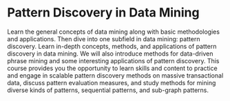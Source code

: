 # Pattern Discovery in Data Mining

Learn the general concepts of data mining along with basic methodologies and applications. Then dive into one subfield in data mining: pattern discovery. Learn in-depth concepts, methods, and applications of pattern discovery in data mining. We will also introduce methods for data-driven phrase mining and some interesting applications of pattern discovery. This course provides you the opportunity to learn skills and content to practice and engage in scalable pattern discovery methods on massive transactional data, discuss pattern evaluation measures, and study methods for mining diverse kinds of patterns, sequential patterns, and sub-graph patterns.
